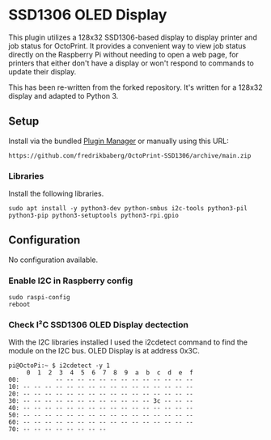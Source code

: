 # SSD1306 OLED Display

This plugin utilizes a 128x32 SSD1306-based display to display printer and job status for OctoPrint.  It provides a convenient way to view job status directly on the Raspberry Pi without needing to open a web page, for printers that either don't have a display or won't respond to commands to update their display.

This has been re-written from the forked repository. It's written for a 128x32 display and adapted to Python 3.

## Setup

Install via the bundled [Plugin Manager](https://docs.octoprint.org/en/master/bundledplugins/pluginmanager.html)
or manually using this URL:

    https://github.com/fredrikbaberg/OctoPrint-SSD1306/archive/main.zip

### Libraries
Install the following libraries.
```
sudo apt install -y python3-dev python-smbus i2c-tools python3-pil python3-pip python3-setuptools python3-rpi.gpio
```

## Configuration

No configuration available.


### Enable I2C in Raspberry config
```
sudo raspi-config
reboot
```

### Check I²C SSD1306 OLED Display dectection
With the I2C libraries installed I used the i2cdetect command to find the module on the I2C bus.
OLED Display is at address 0x3C.

```
pi@OctoPi:~ $ i2cdetect -y 1
     0  1  2  3  4  5  6  7  8  9  a  b  c  d  e  f
00:          -- -- -- -- -- -- -- -- -- -- -- -- --
10: -- -- -- -- -- -- -- -- -- -- -- -- -- -- -- --
20: -- -- -- -- -- -- -- -- -- -- -- -- -- -- -- --
30: -- -- -- -- -- -- -- -- -- -- -- -- 3c -- -- --
40: -- -- -- -- -- -- -- -- -- -- -- -- -- -- -- --
50: -- -- -- -- -- -- -- -- -- -- -- -- -- -- -- --
60: -- -- -- -- -- -- -- -- -- -- -- -- -- -- -- --
70: -- -- -- -- -- -- -- --
```
